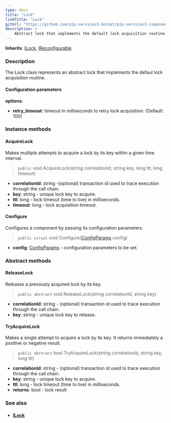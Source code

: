 ```yaml
---
type: docs
title: "Lock"
linkTitle: "Lock"
gitUrl: "https://github.com/pip-services3-dotnet/pip-services3-components-dotnet"
description: >
    Abstract lock that implements the default lock acquisition routine.
---
```


**Inherits**: [ILock](../ilock), [IReconfigurable](../../../commons/config/ireconfigurable)

### Description

The Lock class represents an abstract lock that implements the defaul lock acquisition routine. 

#### Configuration parameters
**options**:
- **retry_timeout**: timeout in milliseconds to retry lock acquisition. (Default: 100)


### Instance methods

#### AcquireLock
Makes multiple attempts to acquire a lock by its key within a given time interval.

> `public` void AcquireLock(string correlationId, string key, long ttl, long timeout)

- **correlationId**: string -(optional) transaction id used to trace execution through the call chain. 
- **key**: string - unique lock key to acquire.
- **ttl**: long - lock timeout (time to live) in milliseconds.
- **timeout**: long - lock acquisition timeout.


#### Configure
Configures a component by passing its configuration parameters.

> `public virual` void Configure([ConfigParams](../../../commons/config/config_params) config)

- **config**: [ConfigParams](../../../commons/config/config_params) - configuration parameters to be set.

### Abstract methods

#### ReleaseLock
Releases a prevously acquired lock by its key.

> `public abstract` void ReleaseLock(string correlationId, string key)

- **correlationId**: string - (optional) transaction id used to trace execution through the call chain.
- **key**: string - unique lock key to release.


#### TryAcquireLock
Makes a single attempt to acquire a lock by its key.
It returns immediately a positive or negative result.

> `public abstract` bool TryAcquireLock(string correlationId, string key, long ttl)

- **correlationId**: string - (optional) transaction id used to trace execution through the call chain.
- **key**: string - unique lock key to acquire.
- **ttl**: long - lock timeout (time to live) in milliseconds.
- **returns**: bool - lock result


### See also
- #### [ILock](../ilock)
